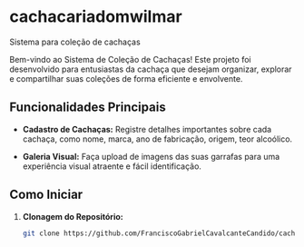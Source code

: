 # cachacariadomwilmar
Sistema para coleção de cachaças

Bem-vindo ao Sistema de Coleção de Cachaças! Este projeto foi desenvolvido para entusiastas da cachaça que desejam organizar, explorar e compartilhar suas coleções de forma eficiente e envolvente.

## Funcionalidades Principais

- **Cadastro de Cachaças:** Registre detalhes importantes sobre cada cachaça, como nome, marca, ano de fabricação, origem, teor alcoólico.

- **Galeria Visual:** Faça upload de imagens das suas garrafas para uma experiência visual atraente e fácil identificação.

## Como Iniciar

1. **Clonagem do Repositório:**
   ```bash
   git clone https://github.com/FranciscoGabrielCavalcanteCandido/cachacariadomwilmar.git
 
